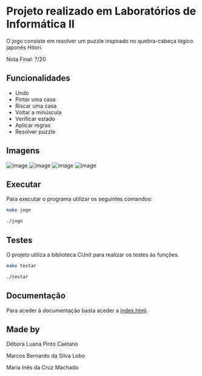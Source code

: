 # Projeto realizado em Laboratórios de Informática II

O jogo consiste em resolver um puzzle inspirado no quebra-cabeça lógico japonês Hitori.

Nota Final: ?/20

## Funcionalidades

- Undo
- Pintar uma casa
- Riscar uma casa
- Voltar a minúscula
- Verificar estado
- Aplicar regras
- Resolver puzzle

## Imagens

![image](https://github.com/user-attachments/assets/68ebe213-e4c2-48ff-a75a-c8e7a8714c25)
![image](https://github.com/user-attachments/assets/3b94f492-1e86-4532-8b3b-64110e8fb957)
![image](https://github.com/user-attachments/assets/2fb5a554-729d-4ead-bdda-2b73ce14bf96)
![image](https://github.com/user-attachments/assets/67460d2e-93b0-404d-bb73-09da488d2846)

## Executar

Para executar o programa utilizar os seguintes comandos:
```bash
make jogo
```

```bash
./jogo
```

## Testes

O projeto utiliza a biblioteca CUnit para realizar os testes às funções.

```bash
make testar
```

```bash
./testar
```

## Documentação

Para aceder à documentação basta aceder a [index.html](https://github.com/deboravcaetano/LI2/blob/aa6cbd23c1d61d4543fcad66d43f68fe29e4ed43/Projeto/docs/docs/html/index.html).

## Made by

Débora Luana Pinto Caetano 

Marcos Bernardo da Silva Lobo 

Maria Inês da Cruz Machado 





